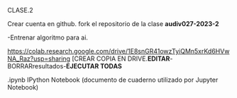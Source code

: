 CLASE.2

Crear cuenta en github. fork el repositorio de la clase **audiv027-2023-2**


-Entrenar algoritmo para ai. 

https://colab.research.google.com/drive/1E8snGR41owzTyiQMn5xrKd6HVwNA_Raz?usp=sharing
[CREAR COPIA EN DRIVE.**EDITAR**-BORRARresultados-**EJECUTAR TODAS**

.ipynb IPython Notebook (documento de cuaderno utilizado por Jupyter Notebook)
